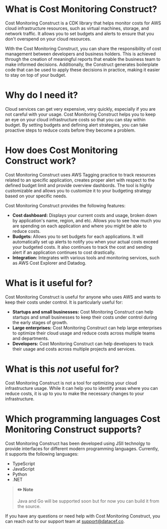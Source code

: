 # What is Cost Monitoring Construct?

Cost Monitoring Construct is a CDK library that helps monitor costs for AWS cloud infrastructure resources, such as virtual machines, storage, and network traffic. It allows you to set budgets and alerts to ensure that you don't overspend on your cloud resources.

With the Cost Monitoring Construct, you can share the responsibility of cost management between developers and business holders. This is achieved through the creation of meaningful reports that enable the business team to make informed decisions. Additionally, the Construct generates boilerplate code that can be used to apply these decisions in practice, making it easier to stay on top of your budget.

# Why do I need it?

Cloud services can get very expensive, very quickly, especially if you are not careful with your usage. Cost Monitoring Construct helps you to keep an eye on your cloud infrastructure costs so that you can stay within budget. By setting budgets and defining alert strategies, you can take proactive steps to reduce costs before they become a problem.

# How does Cost Monitoring Construct work?

Cost Monitoring Construct uses AWS Tagging practice to track resources related to an specific application, creates proper alert with respect to the defined budget limit and provide overview dashbords. The tool is highly customizable and allows you to customize it to your budgeting strategy based on your specific needs.

Cost Monitoring Construct provides the following features:

- **Cost dashboard:** Displays your current costs and usage, broken down by application's name, region, and etc. Allows you to see how much you are spending on each application and where you might be able to reduce costs.
- **Budgets:** Allows you to set budgets for each applications. It will automatically set up alerts to notify you when your actual costs exceed your budgeted costs. It also continues to track the cost and sending alert if an application continues to cost drastically.
- **Integration:** Integrates with various tools and monitoring services, such as AWS Cost Explorer and Datadog.

# What is it useful for?

Cost Monitoring Construct is useful for anyone who uses AWS and wants to keep their costs under control. It is particularly useful for:

- **Startups and small businesses:** Cost Monitoring Construct can help startups and small businesses to keep their costs under control during the early stages of growth.
- **Large enterprises:** Cost Monitoring Construct can help large enterprises to optimize their cloud usage and reduce costs across multiple teams and departments.
- **Developers:** Cost Monitoring Construct can help developers to track their usage and costs across multiple projects and services.

# What is this _not_ useful for?

Cost Monitoring Construct is not a tool for optimizing your cloud infrastructure usage. While it can help you to identify areas where you can reduce costs, it is up to you to make the necessary changes to your infrastructure.

# Which programming languages Cost Monitoring Construct supports?

Cost Monitoring Construct has been developed using JSII technolgy to provide interfaces for different modern programming languages. Currently, it supports the following languages:

- TypeScript
- JavaScript
- Python
- .NET

> **✏️ Note**
>
> Java and Go will be supported soon but for now you can build it from the source.

If you have any questions or need help with Cost Monitoring Construct, you can reach out to our support team at [support@datacef.co](mailto:support@datachef.co).
